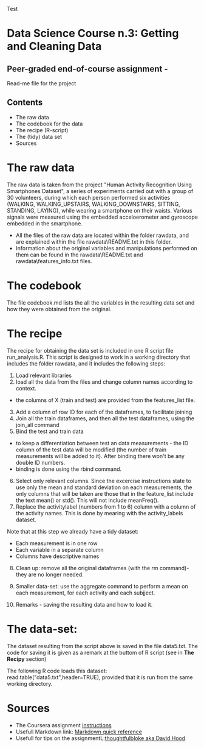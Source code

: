 Test
# Data Science Course n.3: Getting and Cleaning Data
## Peer-graded end-of-course assignment - 

Read-me file for the project

## Contents

* The raw data
* The codebook for the data
* The recipe (R-script)
* The (tidy) data set
* Sources

# The raw data

The raw data is taken from the project "Human Activity Recognition Using Smartphones Dataset", a series of experiments carried out with a group of 30 volunteers, during which each person performed six activities (WALKING, WALKING_UPSTAIRS, WALKING_DOWNSTAIRS, SITTING, STANDING, LAYING), while wearing a smartphone on their waists. Various signals were measured using the embedded acceloerometer and gyroscope embedded in the smartphone.

* All the files of the raw data are located within the folder rawdata, and are explained within the file rawdata\README.txt in this folder.
* Information about the original variables and manipulations performed on them can be found in the rawdata\README.txt and rawdata\features_info.txt files.


# The codebook

The file codebook.md lists the all the variables in the resulting data set and how they were obtained from the original.

# The recipe

The recipe for obtaining the data set is included in one R script file run_analysis.R. This script is designed to work in a working directory that includes the folder rawdata, and it includes the following steps:

1. Load relevant libraries
2. load all the data from the files and change column names according to context. 
  * the columns of X (train and test) are provided from the features_list file.
3. Add a column of row ID for each of the dataframes, to facilitate joining
4. Join all the train dataframes, and then all the test dataframes, using the join_all command
5. Bind the test and train data
  * to keep a differentiation between test an data measurements - the ID column of the test data will be modified (the number of train measurements will be added to it). After binding there won't be any double ID numbers.
  * binding is done using the rbind command.
6. Select only relevant columns. Since the excercise instructions state to use only the mean and standard deviation on each measurements, the only columns that will be taken are those that in the feature_list include the text mean() or std(). This will not include meanFreq().
7. Replace the activitylabel (numbers from 1 to 6) column with a column of the activity names. This is done by mearing with the activity_labels dataset.

Note that at this step we already have a tidy dataset: 
  * Each measurement is in one row 
  * Each variable in a separate column
  * Columns have descriptive names

8. Clean up: remove all the original dataframes (with the rm command)- they are no longer needed.
9. Smaller data-set: use the aggregate command to perform a mean on each measurement, for each activity and each subjject.

10. Remarks - saving the resulting data and how to load it.

# The data-set:

The dataset resulting from the script above is saved in the file data5.txt. The code for saving it is given as a remark at the buttom of R script (see in **The Recipy** section)

The following R code loads this dataset: read.table("data5.txt",header=TRUE), provided that it is run from the same working directory.

# Sources

* The Coursera assignment [instructions](https://www.coursera.org/learn/data-cleaning/peer/FIZtT/getting-and-cleaning-data-course-project)
* Usefull Markdown link: [Markdown quick reference](https://en.support.wordpress.com/markdown-quick-reference)
* Usefull for tips on the assignmentL:[thoughtfulbloke aka David Hood](https://thoughtfulbloke.wordpress.com/2015/09/09/getting-and-cleaning-the-assignment)





